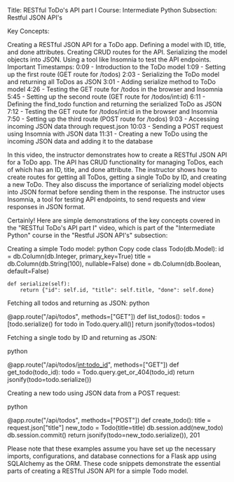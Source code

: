 Title: RESTful ToDo's API part I
Course: Intermediate Python
Subsection: Restful JSON API's

Key Concepts:

Creating a RESTful JSON API for a ToDo app.
Defining a model with ID, title, and done attributes.
Creating CRUD routes for the API.
Serializing the model objects into JSON.
Using a tool like Insomnia to test the API endpoints.
Important Timestamps:
0:09 - Introduction to the ToDo model
1:09 - Setting up the first route (GET route for /todos)
2:03 - Serializing the ToDo model and returning all ToDos as JSON
3:01 - Adding serialize method to ToDo model
4:26 - Testing the GET route for /todos in the browser and Insomnia
5:45 - Setting up the second route (GET route for /todos/int:id)
6:11 - Defining the find_todo function and returning the serialized ToDo as JSON
7:12 - Testing the GET route for /todos/int:id in the browser and Insomnia
7:50 - Setting up the third route (POST route for /todos)
9:03 - Accessing incoming JSON data through request.json
10:03 - Sending a POST request using Insomnia with JSON data
11:31 - Creating a new ToDo using the incoming JSON data and adding it to the database

In this video, the instructor demonstrates how to create a RESTful JSON API for a ToDo app. The API has CRUD functionality for managing ToDos, each of which has an ID, title, and done attribute. The instructor shows how to create routes for getting all ToDos, getting a single ToDo by ID, and creating a new ToDo. They also discuss the importance of serializing model objects into JSON format before sending them in the response. The instructor uses Insomnia, a tool for testing API endpoints, to send requests and view responses in JSON format.


Certainly! Here are simple demonstrations of the key concepts covered in the "RESTful ToDo's API part I" video, which is part of the "Intermediate Python" course in the "Restful JSON API's" subsection:

Creating a simple Todo model:
python
Copy code
class Todo(db.Model):
    id = db.Column(db.Integer, primary_key=True)
    title = db.Column(db.String(100), nullable=False)
    done = db.Column(db.Boolean, default=False)

    def serialize(self):
        return {"id": self.id, "title": self.title, "done": self.done}


Fetching all todos and returning as JSON:
python

@app.route("/api/todos", methods=["GET"])
def list_todos():
    todos = [todo.serialize() for todo in Todo.query.all()]
    return jsonify(todos=todos)


Fetching a single todo by ID and returning as JSON:

python

@app.route("/api/todos/<int:todo_id>", methods=["GET"])
def get_todo(todo_id):
    todo = Todo.query.get_or_404(todo_id)
    return jsonify(todo=todo.serialize())


Creating a new todo using JSON data from a POST request:

python


@app.route("/api/todos", methods=["POST"])
def create_todo():
    title = request.json["title"]
    new_todo = Todo(title=title)
    db.session.add(new_todo)
    db.session.commit()
    return jsonify(todo=new_todo.serialize()), 201

Please note that these examples assume you have set up the necessary imports, configurations, and database connections for a Flask app using SQLAlchemy as the ORM. These code snippets demonstrate the essential parts of creating a RESTful JSON API for a simple Todo model.







